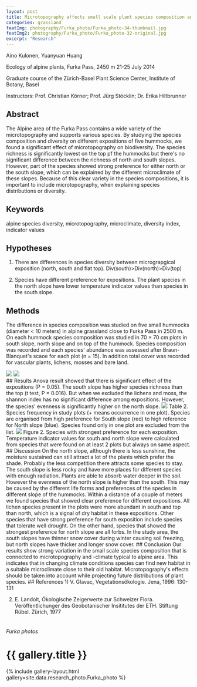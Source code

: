 ```yaml
---
layout: post
title: Microtopography affects small scale plant species composition and diversity in alpine zone
categories: grassland
featImg: photography/Furka_photo/Furka_photo-34-thumbnail.jpg
featImg2: photography/Furka_photo/Furka_photo-32-original.jpg
excerpt: "Research"
---
```

Aino Kulonen, Yuanyuan Huang

Ecology of alpine plants, Furka Pass, 2450 m
21-25 July 2014

Graduate course of the Zürich-Basel Plant Science Center, Institute of Botany, Basel

Instructors:
Prof. Christian Körner;
Prof. Jürg Stöcklin;
Dr. Erika Hiltbrunner
## Abstract
The Alpine area of the Furka Pass contains a wide variety of the microtopography and supports various species. By studying the species composition and diversity on different expositions of five hummocks, we found a significant effect of microtopography on biodiversity. The species richness is significantly lowest on the top pf the hummocks but there's no significant difference between the richness of north and south slopes. However, part of the species showed strong preference for either north or the south slope, which can be explained by the different microclimate of these slopes. Because of this clear variety in the species compositions, it is important to include microtopography, when explaining species distributions or diversity.
## Keywords
alpine species diversity, microtopography, microclimate, diversity index, indicator values
## Hypotheses
1) There are differences in species diversity between micrograpgical exposition (north, south and flat top).
Div(south)>Div(north)>Div(top)

2) Species have different preference for expositions. The plant species in the north slope have lower temperature indicator values than species in the south slope.
## Methods
The difference in species composition was studied on five small hummocks (diameter < 10 meters) in alpine grassland close to Furka Pass in 2500 m. On each hummock species composition was studied in 70 × 70 cm plots in south slope, north slope and on top of the hummock. Species composition was recorded and each species' abundance was assessed after Braun-Blanquet's scaoe for each plot (n = 15). In addition total cover was recorded for vascular plants, lichens, mosses and bare land.  
<div class="gallery_story">
  <img  class="high" src="{{ site.baseurl }}/assets/research/Furka/Furka-1.jpg"/>
  <img  class="high" src="{{ site.baseurl }}/assets/research/Furka/Furka-2.jpg"/>
</div>
## Results
Anova result showed that there is significant effect of the expositions (P = 0.05). The south slope has higher species richness than the top (t test, P = 0.016). But when we excluded the lichens and moss, the shannon index has no significant difference among expositions. However, the species' evenness is significantly higher on the north slope.

<img src="{{ site.baseurl }}/assets/research/Furka/Furka-3.jpg"/>
Table 2.  Species frequency in study plots (+ means occurrence in one plot). Species are organised from high preference for South slope (red) to high reference for North slope (blue).  Species found only in one plot are excluded from the list.
<img src="{{ site.baseurl }}/assets/research/Furka/Furka-4.jpg"/>
Figure 2. Species with strongest preference for each exposition. Temperature indicator values for south and north slope were calculated from species that were found on at least 2 plots but always on same aspect.
## Discussion
On the north slope, although there is less sunshine, the moisture sustained can still attract a lot of the plants which prefer the shade. Probably the less competition there attracts some species to stay. The south slope is less rocky and have more places for different species with enough radiation. Plants are able to absorb water deeper in the soil. However the evenness of the north slope is higher than the south. This may be caused by the different life forms and preferences of the species in different slope of the hummocks. Within a distance of a couple of meters we found species that showed clear preference for different expositions. All lichen species present in the plots were more abundant in south and top than north, which is a signal of dry habitat in these expositions. Other species that have strong preference for south exposition include species that tolerate well drought. On the other hand, species that showed the strongest preference for north slope are all forbs. In the study area, the south slopes have thinner snow cover during winter causing soil freezing, but north slopes have thicker and longer snow cover.
## Conclusion
Our results show strong variation in the small scale species composition that is connected to microtopography and -climate typical to alpine area. This indicates that in changing climate conditions species can find new habitat in a suitable microclimate close to their old habitat. Microtopography's effects should be taken into account while projecting future distributions of plant species.
## References
1) V. Glavac, Vegetationsökologie. Jena, 1996: 130-131

2) E. Landolt, Ökologische Zeigerwerte zur Schweizer Flora. Veröffentlichunger des Geobotanischer Insititutes der ETH. Stiftung Rübel. Zürich, 1977

<table border="0">

</table>

<div class="galleryIndexWrapper">
  <h6 class="dropCap"><p>Furka photos</p></h6>
  <div class="imgContainer">
    <h1>{{ gallery.title }}</h1>
    {% include gallery-layout.html gallery=site.data.research_photo.Furka_photo %}
  </div>
</div>
